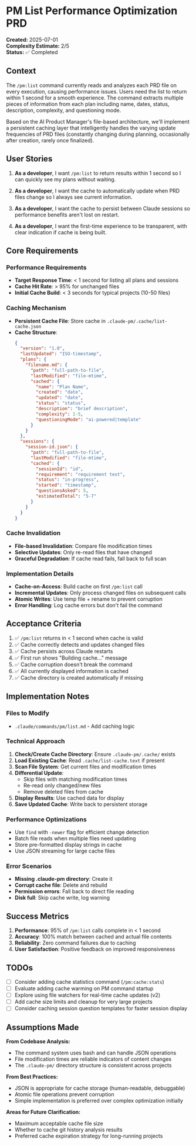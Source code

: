 # PM List Performance Optimization PRD

**Created:** 2025-07-01  
**Complexity Estimate:** 2/5  
**Status:** ✅ Completed

## Context

The `/pm:list` command currently reads and analyzes each PRD file on every execution, causing performance issues. Users need the list to return within 1 second for a smooth experience. The command extracts multiple pieces of information from each plan including name, dates, status, description, complexity, and questioning mode.

Based on the AI Product Manager's file-based architecture, we'll implement a persistent caching layer that intelligently handles the varying update frequencies of PRD files (constantly changing during planning, occasionally after creation, rarely once finalized).

## User Stories

1. **As a developer**, I want `/pm:list` to return results within 1 second so I can quickly see my plans without waiting.

2. **As a developer**, I want the cache to automatically update when PRD files change so I always see current information.

3. **As a developer**, I want the cache to persist between Claude sessions so performance benefits aren't lost on restart.

4. **As a developer**, I want the first-time experience to be transparent, with clear indication if cache is being built.

## Core Requirements

### Performance Requirements
- **Target Response Time**: < 1 second for listing all plans and sessions
- **Cache Hit Rate**: > 95% for unchanged files
- **Initial Cache Build**: < 3 seconds for typical projects (10-50 files)

### Caching Mechanism
- **Persistent Cache File**: Store cache in `.claude-pm/.cache/list-cache.json`
- **Cache Structure**:
  ```json
  {
    "version": "1.0",
    "lastUpdated": "ISO-timestamp",
    "plans": {
      "filename.md": {
        "path": "full-path-to-file",
        "lastModified": "file-mtime",
        "cached": {
          "name": "Plan Name",
          "created": "date",
          "updated": "date",
          "status": "status",
          "description": "brief description",
          "complexity": 1-5,
          "questioningMode": "ai-powered|template"
        }
      }
    },
    "sessions": {
      "session-id.json": {
        "path": "full-path-to-file",
        "lastModified": "file-mtime",
        "cached": {
          "sessionId": "id",
          "requirement": "requirement text",
          "status": "in-progress",
          "started": "timestamp",
          "questionsAsked": 5,
          "estimatedTotal": "5-7"
        }
      }
    }
  }
  ```

### Cache Invalidation
- **File-based Invalidation**: Compare file modification times
- **Selective Updates**: Only re-read files that have changed
- **Graceful Degradation**: If cache read fails, fall back to full scan

### Implementation Details
- **Cache-on-Access**: Build cache on first `/pm:list` call
- **Incremental Updates**: Only process changed files on subsequent calls
- **Atomic Writes**: Use temp file + rename to prevent corruption
- **Error Handling**: Log cache errors but don't fail the command

## Acceptance Criteria

1. ✅ `/pm:list` returns in < 1 second when cache is valid
2. ✅ Cache correctly detects and updates changed files
3. ✅ Cache persists across Claude restarts
4. ✅ First run shows "Building cache..." message
5. ✅ Cache corruption doesn't break the command
6. ✅ All currently displayed information is cached
7. ✅ Cache directory is created automatically if missing

## Implementation Notes

### Files to Modify
- `.claude/commands/pm/list.md` - Add caching logic

### Technical Approach
1. **Check/Create Cache Directory**: Ensure `.claude-pm/.cache/` exists
2. **Load Existing Cache**: Read `.cache/list-cache.text` if present
3. **Scan File System**: Get current files and modification times
4. **Differential Update**: 
   - Skip files with matching modification times
   - Re-read only changed/new files
   - Remove deleted files from cache
5. **Display Results**: Use cached data for display
6. **Save Updated Cache**: Write back to persistent storage

### Performance Optimizations
- Use `find` with `-newer` flag for efficient change detection
- Batch file reads when multiple files need updating
- Store pre-formatted display strings in cache
- Use JSON streaming for large cache files

### Error Scenarios
- **Missing .claude-pm directory**: Create it
- **Corrupt cache file**: Delete and rebuild
- **Permission errors**: Fall back to direct file reading
- **Disk full**: Skip cache write, log warning

## Success Metrics

1. **Performance**: 95% of `/pm:list` calls complete in < 1 second
2. **Accuracy**: 100% match between cached and actual file contents
3. **Reliability**: Zero command failures due to caching
4. **User Satisfaction**: Positive feedback on improved responsiveness

## TODOs

- [ ] Consider adding cache statistics command (`/pm:cache:stats`)
- [ ] Evaluate adding cache warming on PM command startup
- [ ] Explore using file watchers for real-time cache updates (v2)
- [ ] Add cache size limits and cleanup for very large projects
- [ ] Consider caching session question templates for faster session display

## Assumptions Made

**From Codebase Analysis:**
- The command system uses bash and can handle JSON operations
- File modification times are reliable indicators of content changes
- The `.claude-pm/` directory structure is consistent across projects

**From Best Practices:**
- JSON is appropriate for cache storage (human-readable, debuggable)
- Atomic file operations prevent corruption
- Simple implementation is preferred over complex optimization initially

**Areas for Future Clarification:**
- Maximum acceptable cache file size
- Whether to cache git history analysis results
- Preferred cache expiration strategy for long-running projects